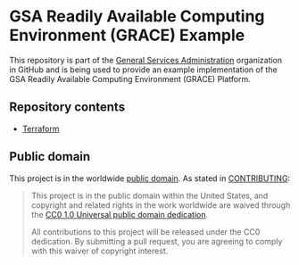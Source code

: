 # GSA Readily Available Computing Environment (GRACE) Example

This repository is part of the [General Services Administration](http://gsa.gov)
organization in GitHub and is being used to provide an example implementation of
the GSA Readily Available Computing Environment (GRACE) Platform.

## Repository contents

- [Terraform](terraform/README.md)

## Public domain

This project is in the worldwide [public domain](LICENSE.md). As stated in [CONTRIBUTING](CONTRIBUTING.md):

> This project is in the public domain within the United States, and copyright and related rights in the work worldwide are waived through the [CC0 1.0 Universal public domain dedication](https://creativecommons.org/publicdomain/zero/1.0/).
>
> All contributions to this project will be released under the CC0 dedication. By submitting a pull request, you are agreeing to comply with this waiver of copyright interest.
